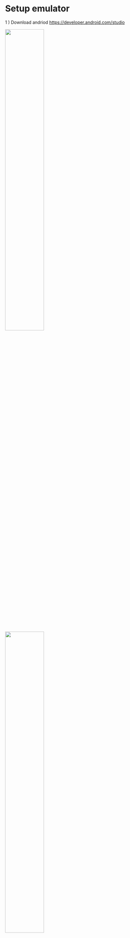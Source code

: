 # Setup emulator

1 ) Download andriod https://developer.android.com/studio

<img src="https://user-images.githubusercontent.com/84445039/185476724-ad53ef1d-7435-49c2-a8bf-c07a038fa7e7.PNG" width="50%" height="50%"/>
<img src="https://user-images.githubusercontent.com/84445039/185476789-8081de76-2ffb-4763-b456-18a0f3677685.PNG" width="50%" height="50%"/>
<img src="https://user-images.githubusercontent.com/84445039/185476818-99d724e3-704a-4d3a-9279-2654ad1f5403.jpg" width="50%" height="50%"/>

Now run it. When it booted go to step 2 

## Install Magisk on emulator
2 ) Download rootAVD 
https://github.com/newbit1/rootAVD/archive/refs/heads/master.zip


<img src="https://github.com/newbit1/video-files/blob/master/rootAVD_Windows.gif" width="50%" height="50%"/>

```bash 
.\rootAVD.bat ListAllAVDs
```

```bash 
.\rootAVD.bat %LOCALAPPDATA%\Android\Sdk\system-images\android-30\google_apis_playstore\x86\ramdisk.img
```

## Install MagiskFrida
3 ) Download magisk-frida https://github.com/ViRb3/magisk-frida/releases \
on emulator and install it with Magisk Modules  \
\
And it will look like this when it done


<img src="https://user-images.githubusercontent.com/84445039/185479184-aa9746e0-346c-4913-8b5a-79a0683d7571.PNG" width="50%" height="50%"/>

 

## Frida NativeBridge


```bash 
frida -Uf learn.frida.unity --realm=emulated --no-pause
```


### Now you can find the libil2cpp.so addresses 

You can test it with 
```bash
Module.findBaseAddress("libil2cpp.so")
```

<img src="https://user-images.githubusercontent.com/84445039/185480281-6b00a8ab-f7d3-47b1-a9a1-aa4d9cb2c286.PNG" width="50%" height="50%"/>

